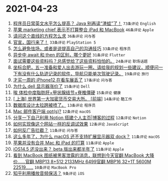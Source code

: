# 2021-04-23

1. [程序员日常英文水平怎么提高？ Java 别再读“渣蛙”了！](https://www.v2ex.com/t/772621) `73条评论` `English`
1. [苹果 marketing chief 表示不打算整合 iPad 和 MacBook](https://www.v2ex.com/t/772612) `46条评论` `Apple`
1. [请问这个直线的方程怎么求](https://www.v2ex.com/t/772618) `36条评论` `问与答`
1. [官宣，国行来了！](https://www.v2ex.com/t/772651) `33条评论` `PlayStation 5`
1. [怎么避免怯场，或者是说提高自己的沟通技巧](https://www.v2ex.com/t/772652) `33条评论` `程序员`
1. [异步中 await 和 then 的区别，哪个更好](https://www.v2ex.com/t/772610) `31条评论` `Flutter`
1. [面试需要这些资料吗？总感觉给了这些资料怕怕的。](https://www.v2ex.com/t/772632) `24条评论` `职场话题`
1. [坐标合肥，五一准备和爱人出去游玩一圈，请给我的规划一些建议，顺便问一下有没有什么轨迹记录的软件，导航只能单次驾驶记录。](https://www.v2ex.com/t/772638) `19条评论` `旅行`
1. [才买一周的 iPhone12 在看车展丢了](https://www.v2ex.com/t/772692) `17条评论` `问与答`
1. [为什么 dell 显示器涨价了](https://www.v2ex.com/t/772660) `15条评论` `Dell`
1. [唉 体检中度脂肪肝+甲状腺结节+脊椎僵硬](https://www.v2ex.com/t/772614) `15条评论` `健康`
1. [[ 上海] 世界第一大加密货币交易大所。 [前端]](https://www.v2ex.com/t/772672) `14条评论` `酷工作`
1. [数据库设计太拉跨被喷了。](https://www.v2ex.com/t/772712) `13条评论` `程序员`
1. [Mac 邮件客户端 opt(s)?](https://www.v2ex.com/t/772700) `12条评论` `macOS`
1. [分享一下自己利用 Notion 搭建个人主页|博客的过程](https://www.v2ex.com/t/772693) `12条评论` `Notion`
1. [如何实现像这个网站一样的反调试效果](https://www.v2ex.com/t/772689) `12条评论` `JavaScript`
1. [如何反广告拦截？](https://www.v2ex.com/t/772685) `11条评论` `问与答`
1. [这么多年了，为什么 macOS 还不支持扩展显示器双 dock？](https://www.v2ex.com/t/772636) `11条评论` `macOS`
1. [苹果并没有合并 Mac 和 iPad 的打算](https://www.v2ex.com/t/772624) `11条评论` `Apple`
1. [iOS14.5 还没出来？ beta 版出来都半年了](https://www.v2ex.com/t/772617) `11条评论` `Apple`
1. [看到 MacBook 图纸被黑客泄露的消息，联想到今天官翻 MacBook 大降价……官翻 MBP13 8+512 2133MHz 6499官翻 MBP16 32+1T 5600M 22519……](https://www.v2ex.com/t/772687) `10条评论` `MacBook Pro`
1. [知乎利用播放音频保活？](https://www.v2ex.com/t/772704) `9条评论` `iOS`
